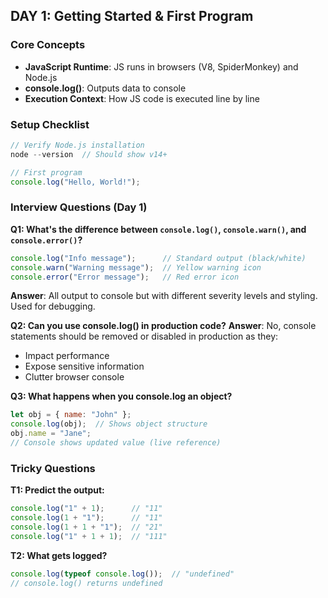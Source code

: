 ## DAY 1: Getting Started & First Program

### Core Concepts
- **JavaScript Runtime**: JS runs in browsers (V8, SpiderMonkey) and Node.js
- **console.log()**: Outputs data to console
- **Execution Context**: How JS code is executed line by line

### Setup Checklist
```javascript
// Verify Node.js installation
node --version  // Should show v14+ 

// First program
console.log("Hello, World!");
```

### Interview Questions (Day 1)

**Q1: What's the difference between `console.log()`, `console.warn()`, and `console.error()`?**
```javascript
console.log("Info message");      // Standard output (black/white)
console.warn("Warning message");  // Yellow warning icon
console.error("Error message");   // Red error icon
```
**Answer**: All output to console but with different severity levels and styling. Used for debugging.

**Q2: Can you use console.log() in production code?**
**Answer**: No, console statements should be removed or disabled in production as they:
- Impact performance
- Expose sensitive information
- Clutter browser console

**Q3: What happens when you console.log an object?**
```javascript
let obj = { name: "John" };
console.log(obj);  // Shows object structure
obj.name = "Jane";
// Console shows updated value (live reference)
```

### Tricky Questions

**T1: Predict the output:**
```javascript
console.log("1" + 1);      // "11"
console.log(1 + "1");      // "11"
console.log(1 + 1 + "1");  // "21"
console.log("1" + 1 + 1);  // "111"
```

**T2: What gets logged?**
```javascript
console.log(typeof console.log());  // "undefined"
// console.log() returns undefined
```
